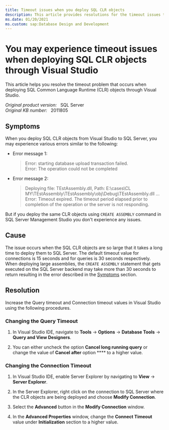 ```yaml
---
title: Timeout issues when you deploy SQL CLR objects
description: This article provides resolutions for the timeout issues that occur when deploying SQL CLR objects through Visual Studio.
ms.date: 01/20/2021
ms.custom: sap:Database Design and Development
---
```


# You may experience timeout issues when deploying SQL CLR objects through Visual Studio

This article helps you resolve the timeout problem that occurs when deploying SQL Common Language Runtime (CLR) objects through Visual Studio.

_Original product version:_ &nbsp; SQL Server  
_Original KB number:_ &nbsp; 2011805

## Symptoms

When you deploy SQL CLR objects from Visual Studio to SQL Server, you may experience various errors similar to the following:

- Error message 1:

    > Error: starting database upload transaction failed.  
     Error: The operation could not be completed

- Error message 2:

    > Deploying file: TEstAssembly.dll, Path: E:\cases\CL MY\TEstAssembly\TEstAssembly\obj\Debug\TEstAssembly.dll ...
     Error: Timeout expired. The timeout period elapsed prior to completion of the operation or the server is not responding.  

But if you deploy the same CLR objects using `CREATE ASSEMBLY` command in SQL Server Management Studio you don't experience any issues.

## Cause

The issue occurs when the SQL CLR objects are so large that it takes a long time to deploy them to SQL Server. The default timeout value for connections is 15 seconds and for queries is 30 seconds respectively. When deploying large assemblies, the `CREATE ASSEMBLY` statement that gets executed on the SQL Server backend may take more than 30 seconds to return resulting in the error described in the [Symptoms](#symptoms) section.

## Resolution

Increase the Query timeout and Connection timeout values in Visual Studio using the following procedures.

### Changing the Query Timeout

1. In Visual Studio IDE, navigate to **Tools** -> **Options** -> **Database Tools** -> **Query and View Designers**.  

1. You can either uncheck the option **Cancel long running query** or change the value of **Cancel after** option **** to a higher value.

### Changing the Connection Timeout

1. In Visual Studio IDE, enable Server Explorer by navigating to **View** -> **Server Explorer**.  

1. In the Server Explorer, right click on the connection to SQL Server where the CLR objects are being deployed and choose **Modify Connection**.

1. Select the **Advanced** button in the **Modify Connection** window.

1. In the **Advanced Properties** window, change the **Connect Timeout** value under **Initialization** section to a higher value.
